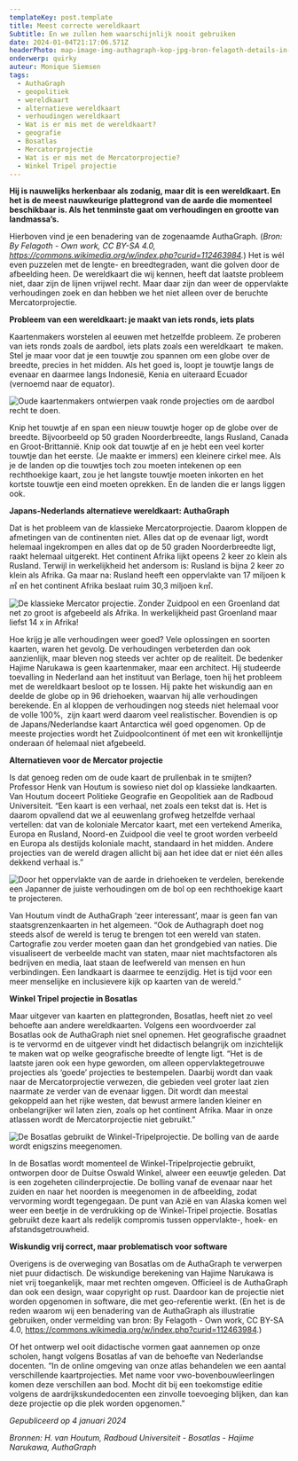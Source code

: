 ```yaml
---
templateKey: post.template
title: Meest correcte wereldkaart
Subtitle: En we zullen hem waarschijnlijk nooit gebruiken
date: 2024-01-04T21:17:06.571Z
headerPhoto: map-image-img-authagraph-kop-jpg-bron-felagoth-details-in-tekst-onderschrift-authagraph-kop
onderwerp: quirky
auteur: Monique Siemsen
tags:
  - AuthaGraph
  - geopolitiek
  - wereldkaart
  - alternatieve wereldkaart
  - verhoudingen wereldkaart
  - Wat is er mis met de wereldkaart?
  - geografie
  - Bosatlas
  - Mercatorprojectie
  - Wat is er mis met de Mercatorprojectie?
  - Winkel Tripel projectie
---
```

**Hij is nauwelijks herkenbaar als zodanig, maar dit is een wereldkaart. En het is de meest nauwkeurige plattegrond van de aarde die momenteel beschikbaar is. Als het tenminste gaat om verhoudingen en grootte van landmassa’s.**

Hierboven vind je een benadering van de zogenaamde AuthaGraph. (*Bron: By Felagoth - Own work, CC BY-SA 4.0, https://commons.wikimedia.org/w/index.php?curid=112463984.*) Het is wél even puzzelen met de lengte- en breedtegraden, want die golven door de afbeelding heen. De wereldkaart die wij kennen, heeft dat laatste probleem niet, daar zijn de lijnen vrijwel recht. Maar daar zijn dan weer de oppervlakte verhoudingen zoek en dan hebben we het niet alleen over de beruchte Mercatorprojectie.

**Probleem van een wereldkaart: je maakt van iets ronds, iets plats**

Kaartenmakers worstelen al eeuwen met hetzelfde probleem. Ze proberen van iets ronds zoals de aardbol, iets plats zoals een wereldkaart  te maken. Stel je maar voor dat je een touwtje zou spannen om een globe over de breedte, precies in het midden. Als het goed is, loopt je touwtje langs de evenaar en daarmee langs Indonesië, Kenia en uiteraard Ecuador (vernoemd naar de equator). 

![Oude kaartenmakers ontwierpen vaak ronde projecties om de aardbol recht te doen. ](/img/authagraph-ouderwets.png "Pixabay.com")

Knip het touwtje af en span een nieuw touwtje hoger op de globe over de breedte. Bijvoorbeeld op 50 graden Noorderbreedte, langs Rusland, Canada en Groot-Brittannië. Knip ook dat touwtje af en je hebt een veel korter touwtje dan het eerste. (Je maakte er immers) een kleinere cirkel mee. Als je de landen op die touwtjes toch zou moeten intekenen op een rechthoekige kaart, zou je het langste touwtje moeten inkorten en het kortste touwtje een eind moeten oprekken. En de landen die er langs liggen ook. 

**Japans-Nederlands alternatieve wereldkaart: AuthaGraph**

Dat is het probleem van de klassieke Mercatorprojectie. Daarom kloppen de afmetingen van de continenten niet. Alles dat op de evenaar ligt, wordt helemaal ingekrompen en alles dat op de 50 graden Noorderbreedte ligt, raakt helemaal uitgerekt. Het continent Afrika lijkt opeens 2 keer zo klein als Rusland. Terwijl in werkelijkheid het andersom is: Rusland is bijna 2 keer zo klein als Afrika. Ga maar na: Rusland heeft een oppervlakte van 17 miljoen k㎡ en het continent Afrika beslaat ruim 30,3 miljoen k㎡.

![De klassieke Mercator projectie. Zonder Zuidpool en een Groenland dat net zo groot is afgebeeld als Afrika. In werkelijkheid past Groenland maar liefst 14 x in Afrika! ](/img/authagraph-mercator.jpg "Pixabay.com")

Hoe krijg je alle verhoudingen weer goed? Vele oplossingen en soorten kaarten, waren het gevolg. De verhoudingen verbeterden dan ook aanzienlijk, maar bleven nog steeds ver achter op de realiteit. De bedenker Hajime Narukawa is geen kaartenmaker, maar een architect. Hij studeerde toevalling in Nederland aan het instituut van Berlage, toen hij het probleem met de wereldkaart besloot op te lossen. Hij pakte het wiskundig aan en deelde de globe op in 96 driehoeken, waarvan hij alle verhoudingen berekende. En al kloppen de verhoudingen nog steeds niet helemaal voor de volle 100%,  zijn kaart werd daarom veel realistischer. Bovendien is op de Japans/Nederlandse kaart Antarctica wél goed opgenomen. Op de meeste projecties wordt het Zuidpoolcontinent óf met een wit kronkellijntje onderaan óf helemaal niet afgebeeld. 



**Alternatieven voor de Mercator projectie**

Is dat genoeg reden om de oude kaart de prullenbak in te smijten? Professor Henk van Houtum is sowieso niet dol op klassieke landkaarten. Van Houtum doceert Politieke Geografie en Geopolitiek aan de Radboud Universiteit. “Een kaart is een verhaal, net zoals een tekst dat is. Het is daarom opvallend dat we al eeuwenlang grofweg hetzelfde verhaal vertellen: dat van de koloniale Mercator kaart, met een vertekend Amerika, Europa en Rusland, Noord-en Zuidpool die veel te groot worden verbeeld en Europa als destijds koloniale macht, standaard in het midden. Andere projecties van de wereld dragen allicht bij aan het idee dat er niet één alles dekkend verhaal is.”



![Door het oppervlakte van de aarde in driehoeken te verdelen, berekende een Japanner de juiste verhoudingen om de bol op een rechthoekige kaart te projecteren.](/img/authagraph-driehoek.jpg "Pixabay.com")

Van Houtum vindt de AuthaGraph ‘zeer interessant’, maar is geen fan van staatsgrenzenkaarten in het algemeen. “Ook de Authagraph doet nog steeds alsof de wereld is terug te brengen tot een wereld van staten. Cartografie zou verder moeten gaan dan het grondgebied van naties. Die visualiseert de verbeelde macht van staten, maar niet machtsfactoren als bedrijven en media, laat staan de leefwereld van mensen en hun verbindingen. Een landkaart is daarmee te eenzijdig. Het is tijd voor een meer menselijke en inclusievere kijk op kaarten van de wereld.”

**Winkel Tripel projectie in Bosatlas**

Maar uitgever van kaarten en plattegronden, Bosatlas, heeft niet zo veel behoefte aan andere wereldkaarten. Volgens een woordvoerder zal Bosatlas ook de AuthaGraph niet snel opnemen. Het geografische graadnet is te vervormd en de uitgever vindt het didactisch belangrijk om inzichtelijk te maken wat op welke geografische breedte of lengte ligt. “Het is de laatste jaren ook een hype geworden, om alleen oppervlaktegetrouwe projecties als ‘goede’ projecties te bestempelen. Daarbij wordt dan vaak naar de Mercatorprojectie verwezen, die gebieden veel groter laat zien naarmate ze verder van de evenaar liggen. Dit wordt dan meestal gekoppeld aan het rijke westen, dat bewust armere landen kleiner en onbelangrijker wil laten zien, zoals op het continent Afrika. Maar in onze atlassen wordt de Mercatorprojectie niet gebruikt.”

![De Bosatlas gebruikt de Winkel-Tripelprojectie. De bolling van de aarde wordt enigszins meegenomen. ](/img/authagraph-bosatlas.png "Pixabay.com")

In de Bosatlas wordt momenteel de Winkel-Tripelprojectie gebruikt, ontworpen door de Duitse Oswald Winkel, alweer een eeuwtje geleden. Dat is een zogeheten cilinderprojectie. De bolling vanaf de evenaar naar het zuiden en naar het noorden is meegenomen in de afbeelding, zodat vervorming wordt tegengegaan. De punt van Azië en van Alaska komen wel weer een beetje in de verdrukking op de Winkel-Tripel projectie. Bosatlas gebruikt deze kaart als redelijk compromis tussen oppervlakte-, hoek- en afstandsgetrouwheid.



**Wiskundig vrij correct, maar problematisch voor software**

Overigens is de overweging van Bosatlas om de AuthaGraph te verwerpen niet puur didactisch. De wiskundige berekening van Hajime Narukawa is niet vrij toegankelijk, maar met rechten omgeven. Officieel is de AuthaGraph dan ook een design, waar copyright op rust. Daardoor kan de projectie niet worden opgenomen in software, die met geo-referentie werkt. (En het is de reden waarom wij een benadering van de AuthaGraph als illustratie gebruiken, onder vermelding van bron: By Felagoth - Own work, CC BY-SA 4.0, https://commons.wikimedia.org/w/index.php?curid=112463984.)

Of het ontwerp wel ooit didactische vormen gaat aannemen op onze scholen, hangt volgens Bosatlas af van de behoefte van Nederlandse docenten. “In de online omgeving van onze atlas behandelen we een aantal verschillende kaartprojecties. Met name voor vwo-bovenbouwleerlingen komen deze verschillen aan bod. Mocht dit bij een toekomstige editie volgens de aardrijkskundedocenten een zinvolle toevoeging blijken, dan kan deze projectie op die plek worden opgenomen.”



*Gepubliceerd op 4 januari 2024*

*Bronnen: H. van Houtum, Radboud Universiteit - Bosatlas - Hajime Narukawa, AuthaGraph*